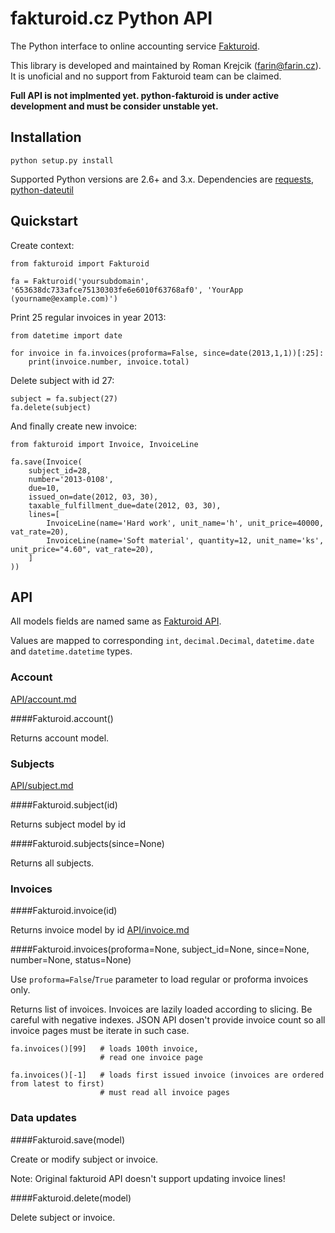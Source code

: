 # fakturoid.cz Python API

The Python interface to online accounting service [Fakturoid](http://fakturoid.cz/).

This library is developed and maintained by Roman Krejcik ([farin@farin.cz](mailto:farin@farin.cz)).
It is unoficial and no support from Fakturoid team can be claimed.

**Full API is not implmented yet. python-fakturoid is under active development and must be consider unstable yet.**

## Installation

    python setup.py install

Supported Python versions are 2.6+ and 3.x. Dependencies are [requests](https://pypi.python.org/pypi/requests),
[python-dateutil](https://pypi.python.org/pypi/python-dateutil/2.1)

## Quickstart

Create context:

    from fakturoid import Fakturoid

    fa = Fakturoid('yoursubdomain', '653638dc733afce75130303fe6e6010f63768af0', 'YourApp (yourname@example.com)')

Print 25 regular invoices in year 2013:

    from datetime import date

    for invoice in fa.invoices(proforma=False, since=date(2013,1,1))[:25]:
        print(invoice.number, invoice.total)

Delete subject with id 27:

    subject = fa.subject(27)
    fa.delete(subject)

And finally create new invoice:

    from fakturoid import Invoice, InvoiceLine

    fa.save(Invoice(
        subject_id=28,
        number='2013-0108',
        due=10,
        issued_on=date(2012, 03, 30),
        taxable_fulfillment_due=date(2012, 03, 30),
        lines=[
            InvoiceLine(name='Hard work', unit_name='h', unit_price=40000, vat_rate=20),
            InvoiceLine(name='Soft material', quantity=12, unit_name='ks', unit_price="4.60", vat_rate=20),
        ]
    ))


## API

All models fields are named same as  [Fakturoid API](https://github.com/fakturoid/api).

Values are mapped to corresponding `int`, `decimal.Decimal`, `datetime.date` and `datetime.datetime` types.

### Account

[API/account.md](https://github.com/fakturoid/api/blob/master/sections/account.md)

####Fakturoid.account()

Returns account model.

### Subjects

[API/subject.md](https://github.com/fakturoid/api/blob/master/sections/subject.md)

####Fakturoid.subject(id)

Returns subject model by id

####Fakturoid.subjects(since=None)

Returns all subjects.

### Invoices

####Fakturoid.invoice(id)

Returns invoice model by id [API/invoice.md](https://github.com/fakturoid/api/blob/master/sections/invoice.md)

####Fakturoid.invoices(proforma=None, subject_id=None, since=None, number=None, status=None)

Use `proforma=False`/`True` parameter to load regular or proforma invoices only.

Returns list of invoices. Invoices are lazily loaded according to slicing.
Be careful with negative indexes. JSON API dosen't provide invoice count so
all invoice pages must be iterate in such case.

    fa.invoices()[99]   # loads 100th invoice,
                        # read one invoice page

    fa.invoices()[-1]   # loads first issued invoice (invoices are ordered from latest to first)
                        # must read all invoice pages

### Data updates

####Fakturoid.save(model)

Create or modify subject or invoice.

Note: Original fakturoid API doesn't support updating invoice lines!

####Fakturoid.delete(model)

Delete subject or invoice.













